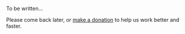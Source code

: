 To be written...

Please come back later, or [make a donation](http://donate.rxlab.info) to help us work better and faster.
